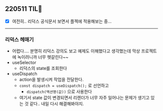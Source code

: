 ## 220511 TIL💭
- [x] 여전히.. 리덕스 공식문서 보면서 플젝에 적용해보는 중...

---
### 리덕스 헤매기
- 어렵다.... 분명히 리덕스 강의도 보고 예제도 이해했다고 생각했는데 막상 프로젝트에 녹이려니까 너무 헷갈린다~~
- useSelector
	- 리덕스의 state를 조회한다
- useDispatch
	- action을 발생시켜 작업을 전달한다.
	- `const dispatch = useDispatch();` 로 선언하고
		- `dispatch(액션명(값))` 으로 사용한다
	- 여기서 state 값이 변경되면서 리렌더가 너무 자주 일어나는 문제가 생기고 있는 것 같다.. 내일 다시 해결해봐야지.